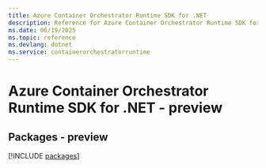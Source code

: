 ```yaml
---
title: Azure Container Orchestrator Runtime SDK for .NET
description: Reference for Azure Container Orchestrator Runtime SDK for .NET
ms.date: 06/19/2025
ms.topic: reference
ms.devlang: dotnet
ms.service: containerorchestratorruntime
---
```

# Azure Container Orchestrator Runtime SDK for .NET - preview
## Packages - preview
[!INCLUDE [packages](container-orchestrator-runtime-index.md)]